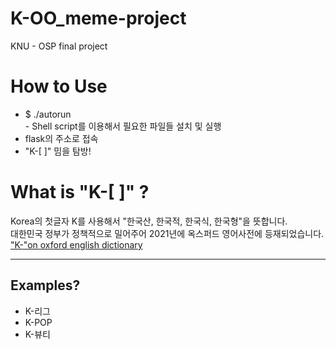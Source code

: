 # K-OO_meme-project
KNU - OSP final project
# How to Use
- $ ./autorun
</br>- Shell script를 이용해서 필요한 파일들 설치 및 실행
- flask의 주소로 접속
- "K-[ ]" 밈을 탐방!
# What is "K-[  ]" ?
Korea의 첫글자 K를 사용해서 "한국산, 한국적, 한국식, 한국형"을 뜻합니다.
</br>대한민국 정부가 정책적으로 밀어주어 2021년에 옥스퍼드 영어사전에 등재되었습니다.
</br>["K-"on oxford english dictionary](https://www.oed.com/view/Entry/92770415)
_____
## Examples?
- K-리그
- K-POP
- K-뷰티